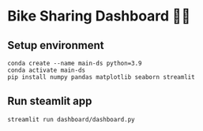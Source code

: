 # Bike Sharing Dashboard 🚴‍♂️

## Setup environment

```
conda create --name main-ds python=3.9
conda activate main-ds
pip install numpy pandas matplotlib seaborn streamlit
```

## Run steamlit app

```
streamlit run dashboard/dashboard.py
```
